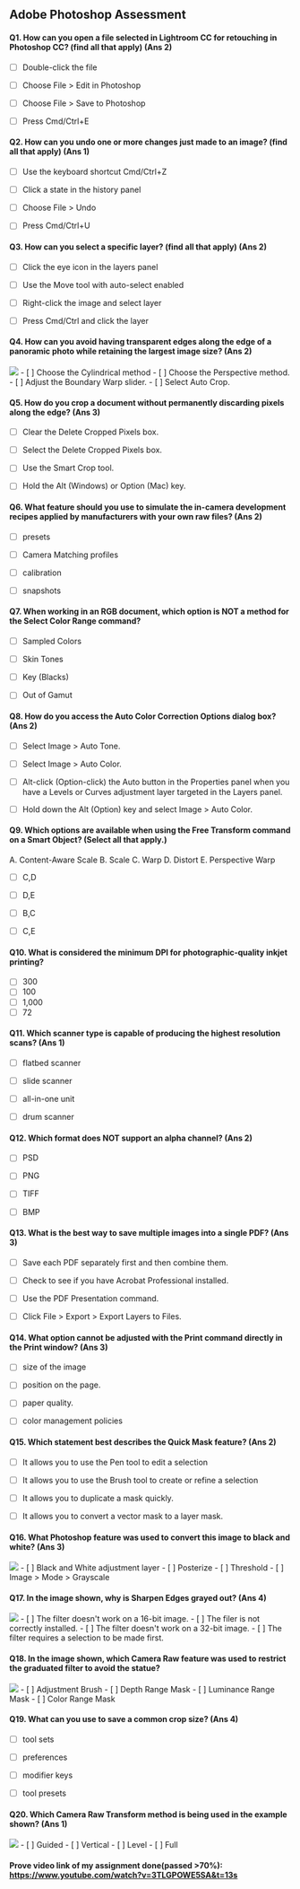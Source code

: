 Adobe Photoshop Assessment
---------------------
#### Q1. How can you open a file selected in Lightroom CC for retouching in Photoshop CC? (find all that apply) (Ans 2)
- [ ] Double-click the file
- [ ] Choose File > Edit in Photoshop
- [ ] Choose File > Save to Photoshop
- [ ] Press Cmd/Ctrl+E


#### Q2. How can you undo one or more changes just made to an image? (find all that apply) (Ans 1)
- [ ] Use the keyboard shortcut Cmd/Ctrl+Z
- [ ] Click a state in the history panel
- [ ] Choose File > Undo
- [ ] Press Cmd/Ctrl+U


#### Q3. How can you select a specific layer? (find all that apply) (Ans 2)
- [ ] Click the eye icon in the layers panel
- [ ] Use the Move tool with auto-select enabled
- [ ] Right-click the image and select layer
- [ ] Press Cmd/Ctrl and click the layer


#### Q4. How can you avoid having transparent edges along the edge of a panoramic photo while retaining the largest image size? (Ans 2)
<img src="https://github.com/Sneheshdutta/in-quiz-questions/blob/master/Photoshop/image/Screenshot%20(441).png?raw=true">
- [ ] Choose the Cylindrical method
- [ ] Choose the Perspective method.
- [ ] Adjust the Boundary Warp slider.
- [ ] Select Auto Crop.

#### Q5. How do you crop a document without permanently discarding pixels along the edge? (Ans 3)
- [ ] Clear the Delete Cropped Pixels box.
- [ ] Select the Delete Cropped Pixels box.
- [ ] Use the Smart Crop tool.
- [ ] Hold the Alt (Windows) or Option (Mac) key.


#### Q6. What feature should you use to simulate the in-camera development recipes applied by manufacturers with your own raw files? (Ans 2)
- [ ] presets
- [ ] Camera Matching profiles
- [ ] calibration
- [ ] snapshots


#### Q7. When working in an RGB document, which option is NOT a method for the Select Color Range command? 
- [ ] Sampled Colors
- [ ] Skin Tones
- [ ] Key (Blacks)
- [ ] Out of Gamut


#### Q8. How do you access the Auto Color Correction Options dialog box? (Ans 2)
- [ ] Select Image > Auto Tone.
- [ ] Select Image > Auto Color.
- [ ] Alt-click (Option-click) the Auto button in the Properties panel when you have a Levels or Curves adjustment layer targeted in the Layers panel.
- [ ] Hold down the Alt (Option) key and select Image > Auto Color.


#### Q9. Which options are available when using the Free Transform command on a Smart Object? (Select all that apply.) 
A. Content-Aware Scale
B. Scale
C. Warp
D. Distort
E. Perspective Warp

- [ ] C,D
- [ ] D,E
- [ ] B,C
- [ ] C,E


#### Q10. What is considered the minimum DPI for photographic-quality inkjet printing?
- [ ] 300
- [ ] 100
- [ ] 1,000
- [ ] 72

#### Q11. Which scanner type is capable of producing the highest resolution scans? (Ans 1)
- [ ] flatbed scanner
- [ ] slide scanner
- [ ] all-in-one unit
- [ ] drum scanner


#### Q12. Which format does NOT support an alpha channel? (Ans 2)
- [ ] PSD
- [ ] PNG
- [ ] TIFF
- [ ] BMP


#### Q13. What is the best way to save multiple images into a single PDF? (Ans 3)
- [ ] Save each PDF separately first and then combine them.
- [ ] Check to see if you have Acrobat Professional installed.
- [ ] Use the PDF Presentation command.
- [ ] Click File > Export > Export Layers to Files.


#### Q14. What option cannot be adjusted with the Print command directly in the Print window? (Ans 3)
- [ ] size of the image
- [ ] position on the page.
- [ ] paper quality.
- [ ] color management policies


#### Q15. Which statement best describes the Quick Mask feature? (Ans 2)
- [ ] It allows you to use the Pen tool to edit a selection
- [ ] It allows you to use the Brush tool to create or refine a selection
- [ ] It allows you to duplicate a mask quickly.
- [ ] It allows you to convert a vector mask to a layer mask.


#### Q16. What Photoshop feature was used to convert this image to black and white? (Ans 3)
<img src="https://github.com/Sneheshdutta/in-quiz-questions/blob/master/Photoshop/image/Screenshot%20(444).png?raw=true">
- [ ] Black and White adjustment layer
- [ ] Posterize
- [ ] Threshold
- [ ] Image > Mode > Grayscale


#### Q17. In the image shown, why is Sharpen Edges grayed out? (Ans 4)
<img src="https://github.com/Sneheshdutta/in-quiz-questions/blob/master/Photoshop/image/Screenshot%20(440).png?raw=true">
- [ ] The filter doesn't work on a 16-bit image.
- [ ] The filer is not correctly installed.
- [ ] The filter doesn't work on a 32-bit image.
- [ ] The filter requires a selection to be made first.


#### Q18. In the image shown, which Camera Raw feature was used to restrict the graduated filter to avoid the statue? 
<img src="https://github.com/Sneheshdutta/in-quiz-questions/blob/master/Photoshop/image/Screenshot%20(443).png?raw=true">
- [ ] Adjustment Brush
- [ ] Depth Range Mask
- [ ] Luminance Range Mask
- [ ] Color Range Mask


#### Q19. What can you use to save a common crop size? (Ans 4)
- [ ] tool sets
- [ ] preferences
- [ ] modifier keys
- [ ] tool presets


#### Q20. Which Camera Raw Transform method is being used in the example shown? (Ans 1)
<img src= "https://github.com/Sneheshdutta/in-quiz-questions/blob/master/Photoshop/image/Screenshot%20(442).png?raw=true">
- [ ] Guided
- [ ] Vertical
- [ ] Level
- [ ] Full

#### Prove video link of my assignment done(passed >70%): https://www.youtube.com/watch?v=3TLGPOWE5SA&t=13s
